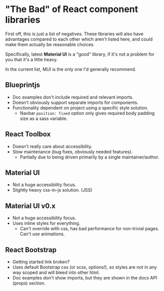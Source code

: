 # "The Bad" of React component libraries

First off, this is just a list of negatives. These libraries will also have advantages compared to each other which aren't listed here, and could make them actually be reasonable choices.

Specifically, latest **Material UI** is a "good" library, if it's not a problem for you that it's a little heavy.

In the current list, MUI is the only one I'd generally recommend.

## Blueprintjs

- Doc examples don't include required and relevant imports.
- Doesn't obviously support separate imports for components.
- Functionality dependent on project using a specific style solution.
  - Navbar `position: fixed` option only gives required body padding size as a sass variable.

## React Toolbox

- Doesn't really care about accessibility.
- Slow maintenance (bug fixes, obviously needed features).
  - Partially due to being driven primarily by a single maintainer/author.

## Material UI

- Not a huge accessibility focus.
- Slightly heavy css-in-js solution. (JSS)

## Material UI v0.x

- Not a huge accessibility focus.
- Uses inline styles for everything.
  - Can't override with css, has bad performance for non-trivial pages. Can't use animations.

## React Bootstrap

- Getting started link broken?
- Uses default Bootstrap css (or scss, options!), so styles are not in any way scoped and will bleed into other html.
- Doc examples don't show imports, but they are shown in the docs API (props) section.
